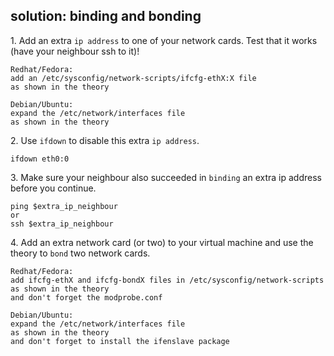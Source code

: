 ## solution: binding and bonding

1\. Add an extra `ip address` to one of your network cards. Test that it
works (have your neighbour ssh to it)!

    Redhat/Fedora:
    add an /etc/sysconfig/network-scripts/ifcfg-ethX:X file
    as shown in the theory

    Debian/Ubuntu:
    expand the /etc/network/interfaces file
    as shown in the theory

2\. Use `ifdown` to disable this extra `ip address`.

    ifdown eth0:0

3\. Make sure your neighbour also succeeded in `binding` an extra ip
address before you continue.

    ping $extra_ip_neighbour
    or
    ssh $extra_ip_neighbour

4\. Add an extra network card (or two) to your virtual machine and use
the theory to `bond` two network cards.

    Redhat/Fedora:
    add ifcfg-ethX and ifcfg-bondX files in /etc/sysconfig/network-scripts
    as shown in the theory
    and don't forget the modprobe.conf

    Debian/Ubuntu:
    expand the /etc/network/interfaces file
    as shown in the theory
    and don't forget to install the ifenslave package
